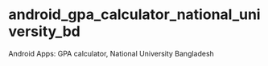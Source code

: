 # android_gpa_calculator_national_university_bd
Android Apps: GPA calculator, National University Bangladesh
